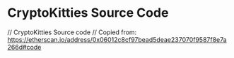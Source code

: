 # CryptoKitties Source Code

// CryptoKitties Source code
// Copied from: https://etherscan.io/address/0x06012c8cf97bead5deae237070f9587f8e7a266d#code
